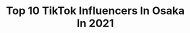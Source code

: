---
title: Top 10 TikTok Influencers In Osaka In 2021
description: >-
  Find top TikTok influencers in Osaka in 2021. Most popular hashtags: #osaka #japan #tiktok.
platform: TikTok
hits: 24
text_top: Discover the top-rated TikTok profiles on inBeat.
text_bottom: Our search engine has 24 TikTok influencers like this in Osaka, Japan for you to contact.
profiles:
  - username: "yuruyuru_08"
    fullname: >-
      ゆる．︎︎︎︎︎☺︎
    bio: >-
      LJK. Osaka. fanmark☞．︎︎☺︎
    location: "Japan"
    followers: 18500
    engagement: 1473
    commentsToLikes: 0.160973
    id: ckbf5ujhlv5tk0j23u9ckzhv2
    verified: false
    hashtags: "#dryflower, #02, #tiktok, #vintagebling"
  - username: "knp_0225"
    fullname: >-
      Pちゃん🧸💋
    bio: >-
      *Osaka☞Kyoto🇯🇵 *follow me🤍💜
    location: "Japan"
    followers: 4650
    engagement: 620
    commentsToLikes: 0.033566
    id: ckbbsaf2nfsw80j23mkmlpmpi
    verified: false
    hashtags: "#tiktok"
  - username: "osakaninmuhtari"
    fullname: >-
      Aysel
    bio: >-
      İnstagram/YouTube ⬆️ @osakaninmuhtari Live: Japan🇯🇵
    location: "Japan"
    followers: 27900
    engagement: 548
    commentsToLikes: 0.025446
    id: ckc8i3amsbtjv0j23tbeim2xj
    verified: false
    hashtags: "#ortam, #japan, #teamaiseru, #pubg"
  - username: "aika_02083"
    fullname: >-
      Aika/愛花
    bio: >-
      Osaka 18 美容師になるのが夢です
    location: "Japan"
    followers: 109400
    engagement: 593
    commentsToLikes: 0.013678
    id: ckbketpu55p8g0j23nblg98fj
    verified: false
    hashtags: "#nordgreen, #tiktokspotlight, #fashion, #tiktok"
  - username: "maaki1106"
    fullname: >-
      maaki
    bio: >-
      osaka/21
    location: "Japan"
    followers: 5774
    engagement: 120
    commentsToLikes: 0.025181
    id: ck92xoiugzhgv0j78jxd4xxrc
    verified: false
    hashtags: "#osaka, #club, #bambi, #vip"
  - username: "paprikaaaaaaaa_"
    fullname: >-
      Paprika
    bio: >-
      She/her 🇯🇵🇦🇺 yup
    location: "Japan"
    followers: 6573
    engagement: 1984
    commentsToLikes: 0.018135
    id: ckcdwso4kfuln0j23tgfc801n
    verified: false
    hashtags: "#japan, #studioghibli, #osaka, #anime"
  - username: "blu_qh"
    fullname: >-
      JT๖・Bé〆Nè
    bio: >-
      
    location: "Japan"
    followers: 3509
    engagement: 453
    commentsToLikes: 0.148448
    id: ckbwftnt626y10j23dv3zeyw4
    verified: false
    hashtags: "#jtteam, #osaka, #jtteamosaka, #titokvietnam"
  - username: "javiipink"
    fullname: >-
      javii.pink
    bio: >-
      💕 Walter 🐈 💕 Actriz 💕 viviendo en 🇯🇵
    location: "Japan"
    followers: 7270
    engagement: 968
    commentsToLikes: 0.042388
    id: ckdngmy7rhx1o0j23blm3pyhz
    verified: false
    hashtags: "#inuyashacafe, #kimetsunoyaiba, #anime, #kagome"
  - username: "imquynhanh95"
    fullname: >-
      Quỳnh Anh
    bio: >-
      Fb:Quynhanh Niềm tin quý giá hơn mọi thứ...🍀🍀🍀
    location: "Japan"
    followers: 36500
    engagement: 442
    commentsToLikes: 0.045018
    id: ckbwftnhc26vl0j23utuks19p
    verified: false
    hashtags: "#nagoya, #namba, #nara, #japan"
  - username: "congkhanh932000"
    fullname: >-
      Công Khanh
    bio: >-
      FB mình dưới link 🤪
    location: "Japan"
    followers: 29300
    engagement: 841
    commentsToLikes: 0.022341
    id: ckcp9ofsqefy60j239fiqpvlv
    verified: false
    hashtags: "#kobe, #namba, #osaka, #umeda"
---